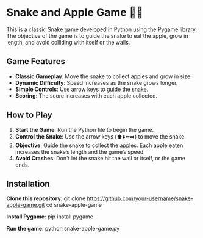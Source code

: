 ﻿# Snake and Apple Game 🐍🍎

This is a classic Snake game developed in Python using the Pygame library. The objective of the game is to guide the snake to eat the apple, grow in length, and avoid colliding with itself or the walls.

## Game Features
- **Classic Gameplay**: Move the snake to collect apples and grow in size.
- **Dynamic Difficulty**: Speed increases as the snake grows longer.
- **Simple Controls**: Use arrow keys to guide the snake.
- **Scoring**: The score increases with each apple collected.

## How to Play
1. **Start the Game**: Run the Python file to begin the game.
2. **Control the Snake**: Use the arrow keys (⬆️⬇️⬅️➡️) to move the snake.
3. **Objective**: Guide the snake to collect the apples. Each apple eaten increases the snake’s length and the game’s speed.
4. **Avoid Crashes**: Don't let the snake hit the wall or itself, or the game ends.

## Installation

**Clone this repository**:
   git clone https://github.com/your-username/snake-apple-game.git
   cd snake-apple-game

**Install Pygame**:
   pip install pygame

**Run the game**:
   python snake-apple-game.py
  





